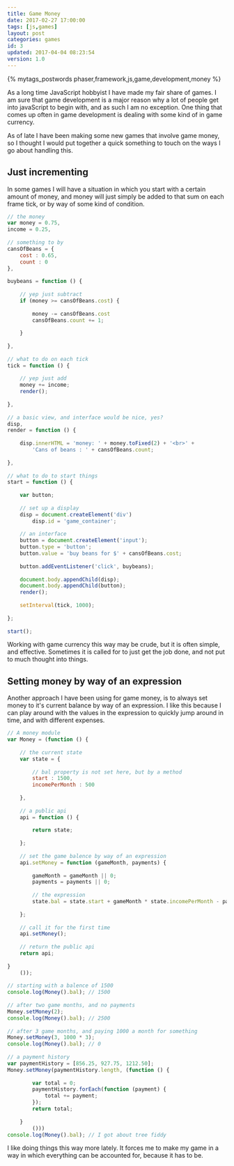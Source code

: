 ```yaml
---
title: Game Money
date: 2017-02-27 17:00:00
tags: [js,games]
layout: post
categories: games
id: 3
updated: 2017-04-04 08:23:54
version: 1.0
---
```


{% mytags_postwords phaser,framework,js,game,development,money %}

As a long time JavaScript hobbyist I have made my fair share of games. I am sure that game development is a major reason why a lot of people get into javaScript to begin with, and as such I am no exception. One thing that comes up often in game development is dealing with some kind of in game currency. 

<!-- more -->

As of late I have been making some new games that involve game money, so I thought I would put together a quick something to touch on the ways I go about handling this.

## Just incrementing

In some games I will have a situation in which you start with a certain amount of money, and money will just simply be added to that sum on each frame tick, or by way of some kind of condition.

```js
// the money
var money = 0.75,
income = 0.25,
 
// something to by
cansOfBeans = {
    cost : 0.65,
    count : 0
},
 
buybeans = function () {
 
    // yep just subtract
    if (money >= cansOfBeans.cost) {
 
        money -= cansOfBeans.cost
        cansOfBeans.count += 1;
 
    }
 
},
 
// what to do on each tick
tick = function () {
 
    // yep just add
    money += income;
    render();
 
},
 
// a basic view, and interface would be nice, yes?
disp,
render = function () {
 
    disp.innerHTML = 'money: ' + money.toFixed(2) + '<br>' +
        'Cans of beans : ' + cansOfBeans.count;
 
},
 
// what to do to start things
start = function () {
 
    var button;
 
    // set up a display
    disp = document.createElement('div')
        disp.id = 'game_container';
 
    // an interface
    button = document.createElement('input');
    button.type = 'button';
    button.value = 'buy beans for $' + cansOfBeans.cost;
 
    button.addEventListener('click', buybeans);
 
    document.body.appendChild(disp);
    document.body.appendChild(button);
    render();
 
    setInterval(tick, 1000);
 
};
 
start();
```

Working with game currency this way may be crude, but it is often simple, and effective. Sometimes it is called for to just get the job done, and not put to much thought into things.

## Setting money by way of an expression

Another approach I have been using for game money, is to always set money to it's current balance by way of an expression. I like this because I can play around with the values in the expression to quickly jump around in time, and with different expenses.

```js
// A money module
var Money = (function () {
 
    // the current state
    var state = {
 
        // bal property is not set here, but by a method
        start : 1500,
        incomePerMonth : 500
 
    },
 
    // a public api
    api = function () {
 
        return state;
 
    };
 
    // set the game balence by way of an expression
    api.setMoney = function (gameMonth, payments) {
 
        gameMonth = gameMonth || 0;
        payments = payments || 0;
 
        // the expression
        state.bal = state.start + gameMonth * state.incomePerMonth - payments;
 
    };
 
    // call it for the first time
    api.setMoney();
 
    // return the public api
    return api;
 
}
    ());
 
// starting with a balence of 1500
console.log(Money().bal); // 1500
 
// after two game months, and no payments
Money.setMoney(2);
console.log(Money().bal); // 2500
 
// after 3 game months, and paying 1000 a month for something
Money.setMoney(3, 1000 * 3);
console.log(Money().bal); // 0
 
// a payment history
var paymentHistory = [856.25, 927.75, 1212.50];
Money.setMoney(paymentHistory.length, (function () {
 
        var total = 0;
        paymentHistory.forEach(function (payment) {
            total += payment;
        });
        return total;
 
    }
        ()))
console.log(Money().bal); // I got about tree fiddy
```

I like doing things this way more lately. It forces me to make my game in a way in which everything can be accounted for, because it has to be.


